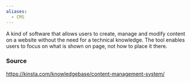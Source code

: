 ```yaml
---
aliases:
  - CMS
---
```

A kind of software that allows users to create, manage and modify content on a website without the need for a technical knowledge.
The tool enables users to focus on what is shown on page, not how to place it there.
### Source
https://kinsta.com/knowledgebase/content-management-system/